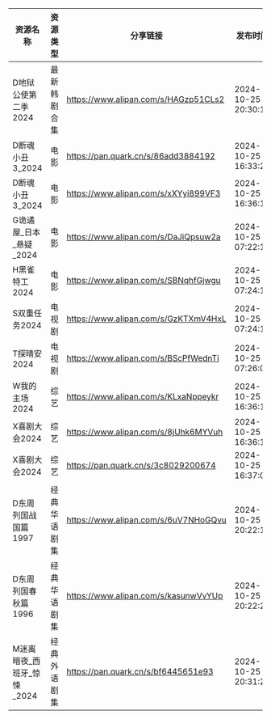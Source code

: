 | 资源名称              | 资源类型   | 分享链接                                 | 发布时间                |
| ----------------- | ------ | ------------------------------------ | ------------------- |
| D地狱公使第二季2024      | 最新韩剧合集 | https://www.alipan.com/s/HAGzp51CLs2 | 2024-10-25 20:30:12 |
| D断魂小丑3_2024       | 电影     | https://pan.quark.cn/s/86add3884192  | 2024-10-25 16:33:22 |
| D断魂小丑3_2024       | 电影     | https://www.alipan.com/s/xXYyi899VF3 | 2024-10-25 16:36:12 |
| G诡谲屋_日本_悬疑_2024   | 电影     | https://www.alipan.com/s/DaJiQpsuw2a | 2024-10-25 07:22:15 |
| H黑雀特工2024         | 电影     | https://www.alipan.com/s/SBNqhfGjwgu | 2024-10-25 07:24:11 |
| S双重任务2024         | 电视剧    | https://www.alipan.com/s/GzKTXmV4HxL | 2024-10-25 07:24:13 |
| T探晴安2024          | 电视剧    | https://www.alipan.com/s/BScPfWednTi | 2024-10-25 07:26:09 |
| W我的主场2024         | 综艺     | https://www.alipan.com/s/KLxaNppeykr | 2024-10-25 16:36:15 |
| X喜剧大会2024         | 综艺     | https://www.alipan.com/s/8jUhk6MYVuh | 2024-10-25 16:36:18 |
| X喜剧大会2024         | 综艺     | https://pan.quark.cn/s/3c8029200674  | 2024-10-25 16:37:02 |
| D东周列国战国篇1997      | 经典华语剧集 | https://www.alipan.com/s/6uV7NHoGQvu | 2024-10-25 20:22:19 |
| D东周列国春秋篇1996      | 经典华语剧集 | https://www.alipan.com/s/kasunwVvYUp | 2024-10-25 20:22:21 |
| M迷离暗夜_西班牙_惊悚_2024 | 经典外语剧集 | https://pan.quark.cn/s/bf6445651e93  | 2024-10-25 20:31:23 |
